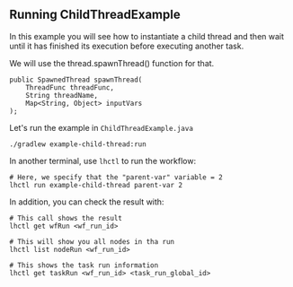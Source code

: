 ## Running ChildThreadExample

In this example you will see how to instantiate a child thread
and then wait until it has finished its execution before
executing another task.

We will use the thread.spawnThread() function for that.

```
public SpawnedThread spawnThread(
    ThreadFunc threadFunc,
    String threadName,
    Map<String, Object> inputVars
);
```

Let's run the example in `ChildThreadExample.java`

```
./gradlew example-child-thread:run
```

In another terminal, use `lhctl` to run the workflow:

```
# Here, we specify that the "parent-var" variable = 2
lhctl run example-child-thread parent-var 2
```

In addition, you can check the result with:

```
# This call shows the result
lhctl get wfRun <wf_run_id>

# This will show you all nodes in tha run
lhctl list nodeRun <wf_run_id>

# This shows the task run information
lhctl get taskRun <wf_run_id> <task_run_global_id>
```
